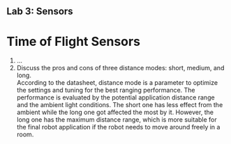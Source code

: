 ## Lab 3: Sensors

# Time of Flight Sensors
1. ...
2. Discuss the pros and cons of three distance modes: short, medium, and long.  
  According to the datasheet, distance mode is a parameter to optimize the settings and tuning for the best ranging performance. The performance is evaluated by the potential application distance range and the ambient light conditions. The short one has less effect from the ambient while the long one got affected the most by it. However, the long one has the maximum distance range, which is more suitable for the final robot application if the robot needs to move around freely in a room.
